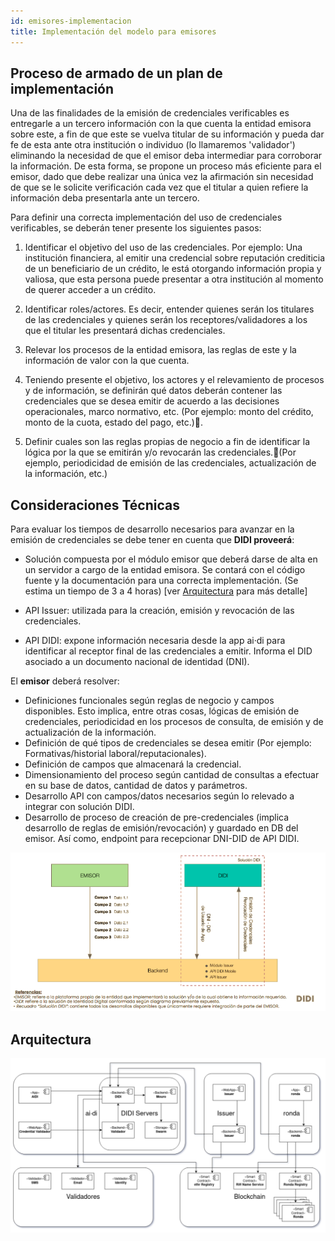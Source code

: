 ```yaml
---
id: emisores-implementacion
title: Implementación del modelo para emisores
---
```

## Proceso de armado de un plan de implementación
Una de las finalidades de la emisión de credenciales verificables es entregarle a un tercero información con la que cuenta la entidad emisora sobre este, a fin de que este se vuelva titular de su información y pueda dar fe de esta ante otra institución o individuo (lo llamaremos 'validador') eliminando la necesidad de que el emisor deba intermediar para corroborar la información.
De esta forma, se propone un proceso más eficiente para el emisor, dado que debe realizar una única vez la afirmación sin necesidad de que se le solicite verificación cada vez que el titular a quien refiere la información deba presentarla ante un tercero.

Para definir una correcta implementación del uso de credenciales verificables, se deberán tener presente los siguientes pasos:
1. Identificar el objetivo del uso de las credenciales. Por ejemplo: Una institución financiera, al emitir una credencial sobre reputación crediticia de un beneficiario de un crédito, le está otorgando información propia y valiosa, que esta persona puede presentar a otra institución al momento de querer acceder a un crédito.

2. Identificar roles/actores. Es decir, entender quienes serán los titulares de las credenciales y quienes serán los receptores/validadores a los que el titular les presentará dichas credenciales.

3. Relevar los procesos de la entidad emisora, las reglas de este y la información de valor con la que cuenta.

4. Teniendo presente el objetivo, los actores y el relevamiento de procesos y de información, se definirán qué datos deberán contener las credenciales que se desea emitir de acuerdo a las decisiones operacionales, marco normativo, etc. (Por ejemplo: monto del crédito, monto de la cuota, estado del pago, etc.).

5. Definir cuales son las reglas propias de negocio a fin de identificar la lógica por la que se emitirán y/o revocarán las credenciales.(Por ejemplo, periodicidad de emisión de las credenciales, actualización de la información, etc.)

## Consideraciones Técnicas
Para evaluar los tiempos de desarrollo necesarios para avanzar en la emisión de credenciales se debe tener en cuenta que **DIDI proveerá**:

* Solución compuesta por el módulo emisor que deberá darse de alta en un servidor a cargo de la entidad emisora. Se contará con el código fuente y la documentación para una correcta implementación. (Se estima un tiempo de 3 a 4 horas) [ver [Arquitectura](localhost:3000/docs/arquitectura-overview) para más detalle]

* API Issuer: utilizada para la creación, emisión y revocación de las credenciales.

* API DIDI: expone información necesaria desde la app ai·di para identificar al receptor final de las credenciales a emitir. Informa el DID asociado a un documento nacional de identidad (DNI).

El **emisor** deberá resolver:
* Definiciones funcionales según reglas de negocio y campos disponibles. Esto implica, entre otras cosas, lógicas de emisión de credenciales, periodicidad en los procesos de consulta, de emisión y de actualización de la información.
* Definición de qué tipos de credenciales se desea emitir (Por ejemplo: Formativas/historial laboral/reputacionales).
* Definición de campos que almacenará la credencial.
* Dimensionamiento del proceso según cantidad de consultas a efectuar en su base de datos, cantidad de datos y parámetros.
* Desarrollo API con campos/datos necesarios según lo relevado a integrar con solución DIDI.
* Desarrollo de proceso de creación de pre-credenciales (implica desarrollo de reglas de emisión/revocación) y guardado en DB del emisor. Así como, endpoint para recepcionar DNI-DID de API DIDI.

![Diagrama-de-Flujo](../images/diagrama-de-flujo.png)

## Arquitectura
![Arquitectura](../images/didi-ssi-arquitectura-componentes.png)
<!--stackedit_data:
eyJoaXN0b3J5IjpbMTY2MDMyNDE0OF19
-->